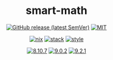 <div align="center">

# smart-math

[![GitHub release (latest SemVer)](https://img.shields.io/github/v/release/tbidne/smart-math?include_prereleases&sort=semver)](https://github.com/tbidne/smart-math/releases/)
[![MIT](https://img.shields.io/github/license/tbidne/smart-math?color=blue)](https://opensource.org/licenses/MIT)

[![nix](https://img.shields.io/github/workflow/status/tbidne/smart-math/nix/main?label=nix%209.2.2&logo=nixos&logoColor=85c5e7&labelColor=2f353c)](https://github.com/tbidne/smart-math/actions/workflows/nix_ci.yaml)
[![stack](https://img.shields.io/github/workflow/status/tbidne/smart-math/stack/main?label=stack%2019.4&logoColor=white&labelColor=2f353c)](https://github.com/tbidne/smart-math/actions/workflows/stack_ci.yaml)
[![style](https://img.shields.io/github/workflow/status/tbidne/smart-math/style/main?label=style&logoColor=white&labelColor=2f353c)](https://github.com/tbidne/smart-math/actions/workflows/style_ci.yaml)

[![8.10.7](https://img.shields.io/github/workflow/status/tbidne/smart-math/8.10.7/main?label=8.10.7&logo=haskell&logoColor=904d8c&labelColor=2f353c)](https://github.com/tbidne/smart-math/actions/workflows/ghc_8-10.yaml)
[![9.0.2](https://img.shields.io/github/workflow/status/tbidne/smart-math/9.0.2/main?label=9.0.2&logo=haskell&logoColor=904d8c&labelColor=2f353c)](https://github.com/tbidne/smart-math/actions/workflows/ghc_9-0.yaml)
[![9.2.1](https://img.shields.io/github/workflow/status/tbidne/smart-math/9.2.1/main?label=9.2.1&logo=haskell&logoColor=904d8c&labelColor=2f353c)](https://github.com/tbidne/smart-math/actions/workflows/ghc_9-2.yaml)

</div>